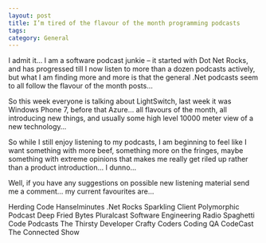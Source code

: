 ```yaml
---
layout: post
title: I’m tired of the flavour of the month programming podcasts
tags: 
category: General
---
```

I admit it… I am a software podcast junkie – it started with Dot Net Rocks, and has progressed till I now listen to more than a dozen podcasts actively, but what I am finding more and more is that the general .Net podcasts seem to all follow the flavour of the month posts…

So this week everyone is talking about LightSwitch, last week it was Windows Phone 7, before that Azure… all flavours of the month, all introducing new things, and usually some high level 10000 meter view of a new technology…

So while I still enjoy listening to my podcasts, I am beginning to feel like I want something with more beef, something more on the fringes, maybe something with extreme opinions that makes me really get riled up rather than a product introduction… I dunno…

Well, if you have any suggestions on possible new listening material send me a comment… my current favourites are…

Herding Code
Hanselminutes
.Net Rocks
Sparkling Client
Polymorphic Podcast
Deep Fried Bytes
Pluralcast
Software Engineering Radio
Spaghetti Code Podcasts
The Thirsty Developer
Crafty Coders
Coding QA
CodeCast
The Connected Show